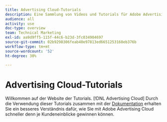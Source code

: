 ```yaml
---
title: Advertising Cloud-Tutorials
description: Eine Sammlung von Videos und Tutorials für Adobe Advertising Cloud.
audience: all
activity: use
doc-type: overview
team: Technical Marketing
exl-id: aa9d9ff5-115f-44c6-b23d-3fc034904697
source-git-commit: 02b9298306feab40e97813ed6651253160eb376b
workflow-type: tm+mt
source-wordcount: '52'
ht-degree: 30%

---
```


# Advertising Cloud-Tutorials

Willkommen auf der Website der Tutorials. [!DNL Advertising Cloud] Durch die Verwendung dieser Tutorials zusammen mit der [Dokumentation](https://helpx.adobe.com/support/advertising-cloud.html) erhalten Sie ein besseres Verständnis dafür, wie Sie mit Adobe Advertising Cloud schneller denn je Kundeneinblicke gewinnen können.

<!--
See other -learn tutorials landing pages to get ideas for additional content
-->

